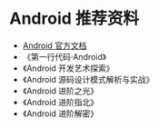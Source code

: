 # Android 推荐资料

- [Android 官方文档](https://developer.android.com/docs?hl=zh-cn)
- 《第一行代码·Android》
- 《Android 开发艺术探索》
- 《Android 源码设计模式解析与实战》
- 《Android 进阶之光》
- 《Android 进阶指北》
- 《Android 进阶解密》